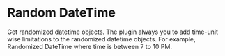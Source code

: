 # Random DateTime

Get randomized datetime objects. The plugin always you to add time-unit wise limitations to the randomized datetime objects. For example, Randomized DateTime where time is between 7 to 10 PM.
